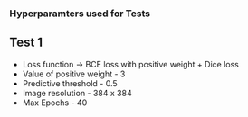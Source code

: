 ### Hyperparamters used for Tests

## Test 1
- Loss function → BCE loss with positive weight + Dice loss
- Value of positive weight - 3
- Predictive threshold - 0.5
- Image resolution - 384 x 384
- Max Epochs - 40
